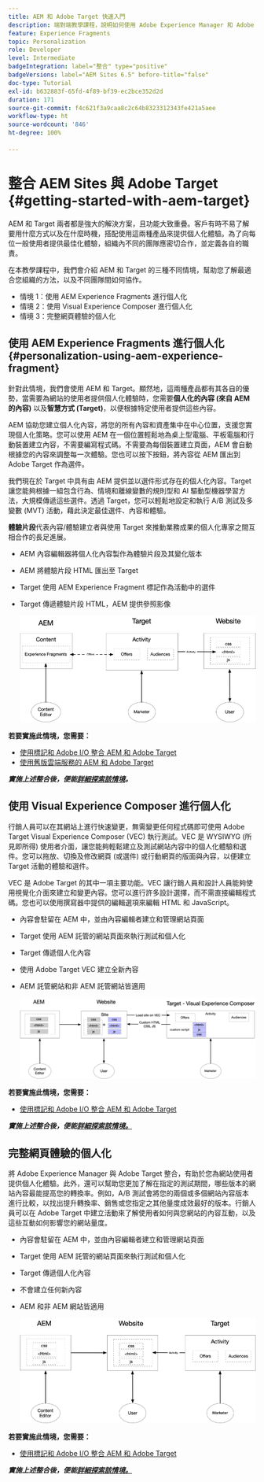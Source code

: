 ```yaml
---
title: AEM 和 Adobe Target 快速入門
description: 端對端教學課程，說明如何使用 Adobe Experience Manager 和 Adobe Target 建立及提供個人化體驗。在本教學課程中，您還會了解端對端流程中所涉及的不同角色，以及他們如何協作
feature: Experience Fragments
topic: Personalization
role: Developer
level: Intermediate
badgeIntegration: label="整合" type="positive"
badgeVersions: label="AEM Sites 6.5" before-title="false"
doc-type: Tutorial
exl-id: b632883f-65fd-4f89-bf39-ec2bce352d2d
duration: 171
source-git-commit: f4c621f3a9caa8c2c64b8323312343fe421a5aee
workflow-type: ht
source-wordcount: '846'
ht-degree: 100%

---
```


# 整合 AEM Sites 與 Adobe Target {#getting-started-with-aem-target}

AEM 和 Target 兩者都是強大的解決方案，且功能大致重疊。客戶有時不易了解要用什麼方式以及在什麼時機，搭配使用這兩種產品來提供個人化體驗。為了向每位一般使用者提供最佳化體驗，組織內不同的團隊應密切合作，並定義各自的職責。

在本教學課程中，我們會介紹 AEM 和 Target 的三種不同情境，幫助您了解最適合您組織的方法，以及不同團隊間如何協作。

* 情境 1：使用 AEM Experience Fragments 進行個人化
* 情境 2：使用 Visual Experience Composer 進行個人化
* 情境 3：完整網頁體驗的個人化

## 使用 AEM Experience Fragments 進行個人化 {#personalization-using-aem-experience-fragment}

針對此情境，我們會使用 AEM 和 Target。顯然地，這兩種產品都有其各自的優勢，當需要為網站的使用者提供個人化體驗時，您需要&#x200B;**個人化的內容 (來自 AEM 的內容)** 以及&#x200B;**智慧方式 (Target)**，以便根據特定使用者提供這些內容。

AEM 協助您建立個人化內容，將您的所有內容和資產集中在中心位置，支援您實現個人化策略。您可以使用 AEM 在一個位置輕鬆地為桌上型電腦、平板電腦和行動裝置建立內容，不需要編寫程式碼。不需要為每個裝置建立頁面，AEM 會自動根據您的內容來調整每一次體驗。您也可以按下按鈕，將內容從 AEM 匯出到 Adobe Target 作為選件。

我們現在於 Target 中具有由 AEM 提供並以選件形式存在的個人化內容。Target 讓您能夠根據一組包含行為、情境和離線變數的規則型和 AI 驅動型機器學習方法，大規模傳遞這些選件。透過 Target，您可以輕鬆地設定和執行 A/B 測試及多變數 (MVT) 活動，藉此決定最佳選件、內容和體驗。

**體驗片段**&#x200B;代表內容/體驗建立者與使用 Target 來推動業務成果的個人化專家之間互相合作的長足進展。

* AEM 內容編輯器將個人化內容製作為體驗片段及其變化版本
* AEM 將體驗片段 HTML 匯出至 Target
* Target 使用 AEM Experience Fragment 標記作為活動中的選件
* Target 傳遞體驗片段 HTML，AEM 提供參照影像

  ![使用體驗片段圖表進行個人化](assets/personalization-use-case-1/use-case-1-diagram.png)

**若要實施此情境，您需要：**

* [使用標記和 Adobe I/O 整合 AEM 和 Adobe Target](./implementation.md#integrating-aem-target-options)
* [使用舊版雲端服務的 AEM 和 Adobe Target](./implementation.md#integrating-aem-target-options)

***實施上述整合後，便能[詳細探索該情境](./personalization-use-case-1.md)。***

## 使用 Visual Experience Composer 進行個人化

行銷人員可以在其網站上進行快速變更，無需變更任何程式碼即可使用 Adobe Target Visual Experience Composer (VEC) 執行測試。VEC 是 WYSIWYG (所見即所得) 使用者介面，讓您能夠輕鬆建立及測試網站內容中的個人化體驗和選件。您可以拖放、切換及修改網頁 (或選件) 或行動網頁的版面與內容，以便建立 Target 活動的體驗和選件。

VEC 是 Adobe Target 的其中一項主要功能。VEC 讓行銷人員和設計人員能夠使用視覺化介面來建立和變更內容。您可以進行許多設計選擇，而不需直接編輯程式碼。您也可以使用撰寫器中提供的編輯選項來編輯 HTML 和 JavaScript。

* 內容會駐留在 AEM 中，並由內容編輯者建立和管理網站頁面
* Target 使用 AEM 託管的網站頁面來執行測試和個人化
* Target 傳遞個人化內容
* 使用 Adobe Target VEC 建立全新內容
* AEM 託管網站和非 AEM 託管網站皆適用

  ![使用 Visual Experience Composer 進行個人化的圖表](assets/personalization-use-case-3/use-case-diagram-3.png)

**若要實施此情境，您需要：**

* [使用標記和 Adobe I/O 整合 AEM 和 Adobe Target](./implementation.md#integrating-aem-target-options)

***實施上述整合後，便能[詳細探索該情境。](./personalization-use-case-3.md)***

## 完整網頁體驗的個人化

將 Adobe Experience Manager 與 Adobe Target 整合，有助於您為網站使用者提供個人化體驗。此外，還可以幫助您更加了解在指定的測試期間，哪些版本的網站內容最能提高您的轉換率。例如，A/B 測試會將您的兩個或多個網站內容版本進行比較，以找出提升轉換率、銷售或您指定之其他量度成效最好的版本。行銷人員可以在 Adobe Target 中建立活動來了解使用者如何與您網站的內容互動，以及這些互動如何影響您的網站量度。

* 內容會駐留在 AEM 中，並由內容編輯者建立和管理網站頁面
* Target 使用 AEM 託管的網站頁面來執行測試和個人化
* Target 傳遞個人化內容
* 不會建立任何新內容
* AEM 和非 AEM 網站皆適用

  ![圖表](assets/personalization-use-case-2/use-case-2-diagram.png)

**若要實施此情境，您需要：**

* [使用標記和 Adobe I/O 整合 AEM 和 Adobe Target](./implementation.md#integrating-aem-target-options)

***實施上述整合後，便能[詳細探索該情境。](./personalization-use-case-2.md)***
